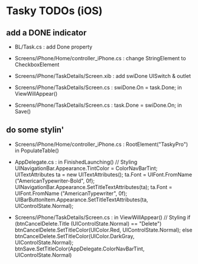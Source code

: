 Tasky TODOs  (iOS)
==================

add a DONE indicator
--------------------

* BL/Task.cs : add Done property

* Screens/iPhone/Home/controller_iPhone.cs : change StringElement to CheckboxElement

* Screens/iPhone/TaskDetails/Screen.xib : add swiDone UISwitch & outlet

* Screens/iPhone/TaskDetails/Screen.cs : swiDone.On = task.Done; in ViewWillAppear()

* Screens/iPhone/TaskDetails/Screen.cs : task.Done = swiDone.On; in Save()


do some stylin'
---------------

* Screens/iPhone/Home/controller_iPhone.cs : RootElement("TaskyPro") in PopulateTable()

* AppDelegate.cs : in FinishedLaunching()
			// Styling
			UINavigationBar.Appearance.TintColor = ColorNavBarTint;	
			UITextAttributes ta = new UITextAttributes();
			ta.Font = UIFont.FromName ("AmericanTypewriter-Bold", 0f);
			UINavigationBar.Appearance.SetTitleTextAttributes(ta);
			ta.Font = UIFont.FromName ("AmericanTypewriter", 0f);
			UIBarButtonItem.Appearance.SetTitleTextAttributes(ta, UIControlState.Normal);

* Screens/iPhone/TaskDetails/Screen.cs : in ViewWillAppear()
			// Styling
			if (btnCancelDelete.Title (UIControlState.Normal) == "Delete")
				btnCancelDelete.SetTitleColor(UIColor.Red, UIControlState.Normal);
			else
				btnCancelDelete.SetTitleColor(UIColor.DarkGray, UIControlState.Normal);
			btnSave.SetTitleColor(AppDelegate.ColorNavBarTint, UIControlState.Normal)

